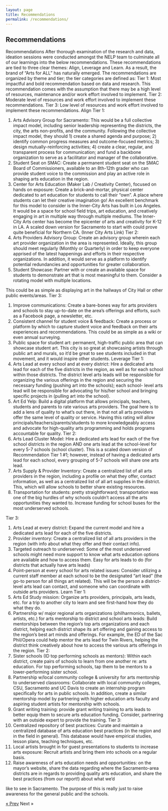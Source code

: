 ```yaml
---
layout: page
title: Recommendations
permalink: /recommendations/
---
```


## Recommendations


Recommendations
After thorough examination of the research and data, ideation sessions were conducted amongst the NELP team to culminate all of our learnings into the below recommendations. These recommendations are tied to three clear themes: Align, Leverage and Learn. As a result, the brand of “Arts for ALL” has naturally emerged.
The recommendations are organized by theme and tier; the tier categories are defined as:
Tier 1: Most impactful and bold recommendation based on data and research. This recommendation comes with the assumption that there may be a high level of resources, maintenance and/or work effort involved to implement.
Tier 2: Moderate level of resources and work effort involved to implement these recommendations.
Tier 3: Low level of resources and work effort involved to implement these recommendations. Align
Tier 1:
1. Arts Advisory Group for Sacramento: This would be a full collective impact model,
including senior leadership representing the districts, the city, the arts non-profits, and the community. Following the collective impact model, they should 1) create a shared agenda and purpose; 2) identify common progress measures and outcome-focused metrics; 3) design mutually-reinforcing activities; 4) create a clear, regular, and transparent process for communication; and fund a backbone organization to serve as a facilitator and manager of the collaborative.
2. Student Seat on SMAC: Create a permanent student seat on the SMAC Board of Commissioners, available to an 8th-12th grader who can provide student voice to the commission and play an active role in shaping arts education in the region.
3. Center for Arts Education (Maker Lab / Creativity Center), focused on hands on exposure: Create a brick-and-mortar, physical center dedicated to art education for students to call their “own”. A place where students can let their creative imagination go! An excellent benchmark for this model to consider is the Inner-City Arts has built in Los Angeles. It would be a space for school field trips, art education, and creatively engaging in art in multiple way through multiple mediums. The Inner-City Arts center has become the epicenter of arts and creativity for K-12 in LA. A scaled down version for Sacramento to start with could prove quite beneficial for Northern CA. (Inner City Arts Link)
Tier 2:
1. Arts Providers Advisory Group: Create an advisory group wherein each art provider
organization in the area is represented. Ideally, this group should meet regularly (Monthly or Quarterly) in order to keep everyone apprised of the latest happenings and efforts in their respective organizations. In addition, it would serve as a platform to identify potential redundancies and opportunities for greater collaboration.
2. Student Showcase: Partner with or create an available space for students to demonstrate art that is most meaningful to them. Consider a rotating model with multiple locations.
  
 This could be as simple as displaying art in the hallways of City Hall or other public events/areas.
Tier 3:
1. Improve communications: Create a bare-bones way for arts providers and schools to
stay up-to-date on the area’s offerings and efforts, such as a Facebook page, a newsletter,
etc.
2. Consistent channel for student voice & feedback: Create a process or platform by
which to capture student voice and feedback on their arts experiences and
recommendations. This could be as simple as a wiki or even annual surveying.
3. Public space for student art: permanent, high-traffic public area that can showcase
student art. This city is so great at showcasing artists through public art and murals, so it’d be great to see students included in that movement, and it would inspire other students.
Leverage
Tier 1:
1. Arts Lead at every school and at every district: Hire a dedicated arts lead for each of
the five districts in the region, as well as for each school within those districts. The district level arts leads will be responsible for organizing the various offerings in the region and securing the necessary funding (pushing art into the schools); each school- level arts lead will be responsible for advocating for his/her school and bringing specific projects in (pulling art into the school).
2. Art Ed Yelp: Build a digital platform that allows principals, teachers, students and parents to rate various arts providers. The goal here is to add a lens of quality to what’s out there, in that not all arts providers offer the same level of quality or service. Having this rating will allow principals/teachers/parents/students to more knowledgeably access and advocate for high-quality arts programming and holds programs accountable for quality.
Tier 2:
1. Arts Lead Cluster Model: Hire a dedicated arts lead for each of the five school districts
in the region AND one arts lead at the school-level for every 5-7 schools (school cluster). This is a scaled down version of Recommendation Tier 1 #1; however, instead of having a dedicated arts lead for each school, every grouping of 5-7 schools will share one arts lead.
2. Arts Supply & Provider Inventory: Create a centralized list of all arts providers in the region, including a profile on what they offer, contact information, as well as a centralized list of all art supplies in the district. This, which will allow schools to better share existing resources.
3. Transportation for students: pretty straightforward; transportation was one of the big hurdles of why schools couldn’t access all the arts opportunities they wanted to. Increase funding for school buses for the most underserved schools.
 
 Tier 3:
1. Arts Lead at every district: Expand the current model and hire a dedicated arts lead for
each of the five districts.
2. Provider inventory: Create a centralized list of all arts providers in the region (with info
about what they offer and their contact info).
3. Targeted outreach to underserved: Some of the most underserved schools might need
more support to know what arts education options are available and how to access them.
Easy for arts leads to do (for districts that actually have arts leads)
4. Point-person at every school for arts related issues: Consider utilizing a current staff
member at each school to be the designated “art lead” (the go-to person for all things art related). This will be the person a district-level arts lead can contact, and someone who can coordinate with outside arts providers.
Learn
Tier 1:
1. Arts Ed Study mission: Organize arts providers, principals, arts leads, etc. for a trip to
another city to learn and see first-hand how they do what they do.
2. Partnership w/ major regional arts organizations (philharmonics, ballets, artists,
etc.) for arts mentorship to district and school arts leads: Build mentorships between the region’s top arts organizations and each district, helping each district shape its art offering and gaining access to the region’s best art minds and offerings. For example, the ED of the Sac Phil/Opera could help mentor the arts lead for Twin Rivers, helping the district think creatively about how to access the various arts offerings in the region.
Tier 2:
1. Sister schools (ID top performing schools as mentors): Within each district, create
pairs of schools to learn from one another re: arts education. For top performing schools,
tap them to be mentors to a lower-performing sister school.
2. Partnership w/local community college & university for arts mentorship to
underserved classrooms: Collaborate with local community colleges, CSU, Sacramento and UC Davis to create an internship program specifically for arts in public schools. In addition, create a similar mentorship model by partnering with higher education arts faculty and aspiring student artists for mentorship with schools.
3. Grant writing training: provide grant writing training to arts leads to better equip them to secure arts education funding. Consider, partnering with an outside expert to provide the training.
Tier 3:
1. Centralized repository of best practices: Curate and maintain a centralized database of
arts education best practices (in the region and in the field in general). This database
would have empirical studies, lesson plans, teaching techniques, etc.
2. Local artists brought in for guest presentations to students to increase arts
exposure: Recruit artists and bring them into schools on a regular basis.
3. Raise awareness of arts education needs and opportunities: on the mayor’s website, share the data regarding where the Sacramento-area districts are in regards to providing
quality arts education, and share the best practices (from our report!) about what we’d
 
like to see in Sacramento. The purpose of this is really just to raise awareness for the general public and the schools.


<!--
<hr>
#### 1. CHHS De-Identification Guidelines

The CHHS Data De-Identification Guidelines describe a procedure to be used by departments and offices in the Agency to assess data for public release. As part of the guidelines, specific actions that may be taken for each step in the procedure are described. These steps are intended to assist departments in assuring that data is de-identified for purposes of public release that meet the requirements of the California Information Practices Act (IPA) and the Health Insurance Portability and Accountability Act (HIPAA) to prevent the disclosure of personal information.  

The CHHS Data De-Identification Guidelines are focused on the assessment of aggregate or summary data for purposes of de-identification and public release.  Aggregate data means collective data that relates to a group or category of services or individuals. The aggregate data may be shown in table form as counts, percentages, rates, averages, or other statistical groupings.

[Download the Guidelines](https://github.com/chhsdata/dataplaybook/raw/gh-pages/documents/CHHS-DDG-V1.0-092316.pdf "CHHS Data De-Identification Guidelines")

<hr>

#### 2. CHHS Open Data Handbook

The CHHS Open Data Handbook provides guidelines to identify, review, prioritize, and prepare publishable CHHS data for access by the public via the CHHS Open Data Portal—with a foundational emphasis on value, quality, data and metadata standards, and governance.

The handbook focuses on general guidelines and thoughtful processes but also provides tools and resources that operationalize those processes. CHHS and its departments and offices will use this handbook in their work as they consider various perspectives involved in governing business processes, data, and technology assets.  

[Access the Handbook](https://chhsdata.github.io/opendatahandbook/ "CHHS Open Data Handbook")
-->
<!-- Pagination -->
<div class="pagination">
  <a class="pagination-item older" href="{{ site.baseurl }}/action_items">&laquo; Prev</a>
  <span class="pagination-item newer">Next &raquo;</span>
</div>
